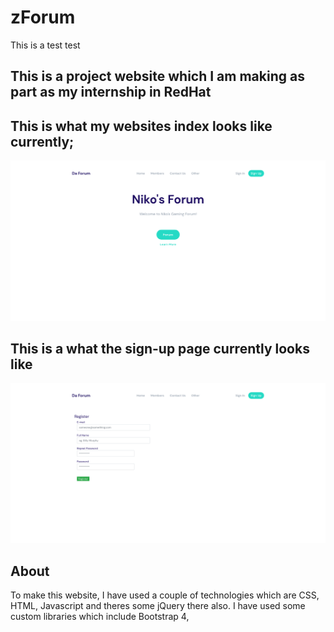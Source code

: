 # zForum
This is a test test

## This is a project website which I am making as part as my internship in RedHat
## This is what my websites index looks like currently;
![sc](img/sc.png)

## This is a what the sign-up page currently looks like 
![sc2](img/sc1.png)

## About
To make this website, I have used a couple of technologies which are CSS, HTML, Javascript and theres some jQuery there also. I have used some custom libraries which include Bootstrap 4, 
